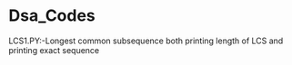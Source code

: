 # Dsa_Codes
LCS1.PY:-Longest common subsequence both printing length of LCS and printing exact  sequence


